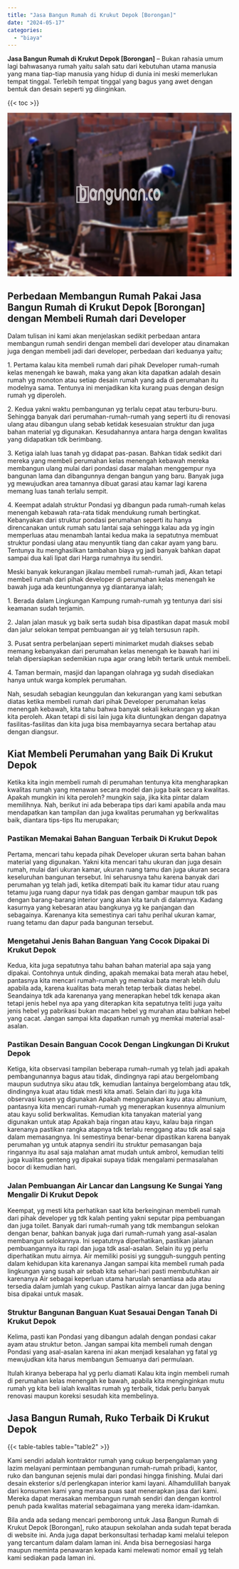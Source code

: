```yaml
---
title: "Jasa Bangun Rumah di Krukut Depok [Borongan]"
date: "2024-05-17"
categories: 
  - "biaya"
---
```


**Jasa Bangun Rumah di Krukut Depok \[Borongan\]** – Bukan rahasia umum lagi bahwasanya rumah yaitu salah satu dari kebutuhan utama manusia yang mana tiap-tiap manusia yang hidup di dunia ini meski memerlukan tempat tinggal. Terlebih tempat tinggal yang bagus yang awet dengan bentuk dan desain seperti yg diinginkan.

{{< toc >}}

![Jasa Bangun Rumah di Krukut Depok [Borongan]](/images/borong-bangunan-38.png)

## Perbedaan Membangun Rumah Pakai Jasa Bangun Rumah di Krukut Depok \[Borongan\] dengan Membeli Rumah dari Developer

Dalam tulisan ini kami akan menjelaskan sedikit perbedaan antara membangun rumah sendiri dengan membeli dari developer atau dinamakan juga dengan membeli jadi dari developer, perbedaan dari keduanya yaitu;

1\. Pertama kalau kita membeli rumah dari pihak Developer rumah-rumah kelas menengah ke bawah, maka yang akan kita dapatkan adalah desain rumah yg monoton atau setiap desain rumah yang ada di perumahan itu modelnya sama. Tentunya ini menjadikan kita kurang puas dengan design rumah yg diperoleh.

2\. Kedua yakni waktu pembangunan yg terlalu cepat atau terburu-buru. Sehingga banyak dari perumahan-rumah-rumah yang seperti itu di renovasi ulang atau dibangun ulang sebab ketidak kesesuaian struktur dan juga bahan material yg digunakan. Kesudahannya antara harga dengan kwalitas yang didapatkan tdk berimbang.

3\. Ketiga ialah luas tanah yg didapat pas-pasan. Bahkan tidak sedikit dari mereka yang membeli perumahan kelas menengah kebawah mereka membangun ulang mulai dari pondasi dasar malahan menggempur nya bangunan lama dan dibangunnya dengan bangun yang baru. Banyak juga yg mewujudkan area tamannya dibuat garasi atau kamar lagi karena memang luas tanah terlalu sempit.

4\. Keempat adalah struktur Pondasi yg dibangun pada rumah-rumah kelas menengah kebawah rata-rata tidak mendukung rumah bertingkat. Kebanyakan dari struktur pondasi perumahan seperti itu hanya direncanakan untuk rumah satu lantai saja sehingga kalau ada yg ingin memperluas atau menambah lantai kedua maka ia sepatutnya membuat struktur pondasi ulang atau menyuntik tiang dan cakar ayam yang baru. Tentunya itu menghasilkan tambahan biaya yg jadi banyak bahkan dapat sampai dua kali lipat dari Harga rumahnya itu sendiri.

Meski banyak kekurangan jikalau membeli rumah-rumah jadi, Akan tetapi membeli rumah dari pihak developer di perumahan kelas menengah ke bawah juga ada keuntungannya yg diantaranya ialah;

1\. Berada dalam Lingkungan Kampung rumah-rumah yg tentunya dari sisi keamanan sudah terjamin.

2\. Jalan jalan masuk yg baik serta sudah bisa dipastikan dapat masuk mobil dan jalur selokan tempat pembuangan air yg telah tersusun rapih.

3\. Pusat sentra perbelanjaan seperti minimarket mudah diakses sebab memang kebanyakan dari perumahan kelas menengah ke bawah hari ini telah dipersiapkan sedemikian rupa agar orang lebih tertarik untuk membeli.

4\. Taman bermain, masjid dan lapangan olahraga yg sudah disediakan hanya untuk warga komplek perumahan.

Nah, sesudah sebagian keunggulan dan kekurangan yang kami sebutkan diatas ketika membeli rumah dari pihak Developer perumahan kelas menengah kebawah, kita tahu bahwa banyak sekali kekurangan yg akan kita peroleh. Akan tetapi di sisi lain juga kita diuntungkan dengan dapatnya fasilitas-fasilitas dan kita juga bisa membayarnya secara bertahap atau dengan diangsur.

## Kiat Membeli Perumahan yang Baik Di Krukut Depok

Ketika kita ingin membeli rumah di perumahan tentunya kita mengharapkan kwalitas rumah yang menawan secara model dan juga baik secara kwalitas. Apakah mungkin ini kita peroleh? mungkin saja, jika kita pintar dalam memilihnya. Nah, berikut ini ada beberapa tips dari kami apabila anda mau mendapatkan kan tampilan dan juga kwalitas perumahan yg berkwalitas baik, diantara tips-tips Itu merupakan;

### Pastikan Memakai Bahan Banguan Terbaik Di Krukut Depok

Pertama, mencari tahu kepada pihak Developer ukuran serta bahan bahan material yang digunakan. Yakni kita mencari tahu ukuran dan juga desain rumah, mulai dari ukuran kamar, ukuran ruang tamu dan juga ukuran secara keseluruhan bangunan tersebut. Ini seharusnya tahu karena banyak dari perumahan yg telah jadi, ketika ditempati baik itu kamar tidur atau ruang tetamu juga ruang dapur nya tidak pas dengan gambar maupun tdk pas dengan barang-barang interior yang akan kita taruh di dalamnya. Kadang kasurnya yang kebesaran atau bangkunya yg ke panjangan dan sebagainya. Karenanya kita semestinya cari tahu perihal ukuran kamar, ruang tetamu dan dapur pada bangunan tersebut.

### Mengetahui Jenis Bahan Banguan Yang Cocok Dipakai Di Krukut Depok

Kedua, kita juga sepatutnya tahu bahan bahan material apa saja yang dipakai. Contohnya untuk dinding, apakah memakai bata merah atau hebel, pantasnya kita mencari rumah-rumah yg memakai bata merah lebih dulu apabila ada, karena kualitas bata merah tetap terbaik diatas hebel. Seandainya tdk ada karenanya yang menerapkan hebel tdk kenapa akan tetapi jenis hebel nya apa yang diterapkan kita sepatutnya teliti juga yaitu jenis hebel yg pabrikasi bukan macam hebel yg murahan atau bahkan hebel yang cacat. Jangan sampai kita dapatkan rumah yg memkai material asal-asalan.

### Pastikan Desain Banguan Cocok Dengan Lingkungan Di Krukut Depok

Ketiga, kita observasi tampilan beberapa rumah-rumah yg telah jadi apakah pembangunannya bagus atau tidak, dindingnya rapi atau bergelombang maupun sudutnya siku atau tdk, kemudian lantainya bergelombang atau tdk, dindingnya kuat atau tidak mesti kita amati. Selain dari itu juga kita observasi kusen yg digunakan Apakah menggunakan kayu atau almunium, pantasnya kita mencari rumah-rumah yg menerapkan kusennya almunium atau kayu solid berkwalitas. Kemudian kita tanyakan material yang digunakan untuk atap Apakah baja ringan atau kayu, kalau baja ringan karenanya pastikan rangka atapnya tdk terlalu renggang atau tdk asal saja dalam memasangnya. Ini semestinya benar-benar dipastikan karena banyak perumahan yg untuk atapnya sendiri itu struktur pemasangan baja ringannya itu asal saja malahan amat mudah untuk ambrol, kemudian teliti juga kualitas genteng yg dipakai supaya tidak mengalami permasalahan bocor di kemudian hari.

### Jalan Pembuangan Air Lancar dan Langsung Ke Sungai Yang Mengalir Di Krukut Depok

Keempat, yg mesti kita perhatikan saat kita berkeinginan membeli rumah dari pihak developer yg tdk kalah penting yakni seputar pipa pembuangan dan juga toilet. Banyak dari rumah-rumah yang tdk membangun selokan dengan benar, bahkan banyak juga dari rumah-rumah yang asal-asalan membangun selokannya. Ini sepatutnya diperhatikan, pastikan jalanan pembuangannya itu rapi dan juga tdk asal-asalan. Selain itu yg perlu diperhatikan mutu airnya. Air memiliki posisi yg sungguh-sungguh penting dalam kehidupan kita karenanya Jangan sampai kita membeli rumah pada lingkungan yang susah air sebab kita sehari-hari pasti membutuhkan air karenanya Air sebagai keperluan utama haruslah senantiasa ada atau tersedia dalam jumlah yang cukup. Pastikan airnya lancar dan juga bening bisa dipakai untuk masak.

### Struktur Bangunan Banguan Kuat Sesauai Dengan Tanah Di Krukut Depok

Kelima, pasti kan Pondasi yang dibangun adalah dengan pondasi cakar ayam atau struktur beton. Jangan sampai kita membeli rumah dengan Pondasi yang asal-asalan karena ini akan menjadi kesalahan yg fatal yg mewujudkan kita harus membangun Semuanya dari permulaan.

Itulah kiranya beberapa hal yg perlu diamati Kalau kita ingin membeli rumah di perumahan kelas menengah ke bawah, apabila kita menginginkan mutu rumah yg kita beli ialah kwalitas rumah yg terbaik, tidak perlu banyak renovasi maupun koreksi sesudah kita membelinya.

## Jasa Bangun Rumah, Ruko Terbaik Di Krukut Depok

{{< table-tables table="table2" >}}

Kami sendiri adalah kontraktor rumah yang cukup berpengalaman yang lazim melayani permintaan pembangunan rumah-rumah pribadi, kantor, ruko dan bangunan sejenis mulai dari pondasi hingga finishing. Mulai dari desain eksterior s/d perlengkapan interior kami layani. Alhamdulillah banyak dari konsumen kami yang merasa puas saat menerapkan jasa dari kami. Mereka dapat merasakan membangun rumah sendiri dan dengan kontrol penuh pada kwalitas material sebagaimana yang mereka idam-idamkan.

Bila anda ada sedang mencari pemborong untuk Jasa Bangun Rumah di Krukut Depok \[Borongan\], ruko ataupun sekolahan anda sudah tepat berada di website ini. Anda juga dapat berkonsultasi terhadap kami melalui telepon yang tercantum dalam dalam laman ini. Anda bisa bernegosiasi harga maupun meminta penawaran kepada kami melewati nomor email yg telah kami sediakan pada laman ini.
